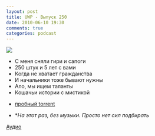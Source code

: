 ```yaml
---
layout: post
title: UWP - Выпуск 250
date: 2010-06-10 19:30
comments: true
categories: podcast
---
```

![](https://podcast.umputun.com/images/uwp/uwp250.jpg)


- С меня сняли гири и сапоги
- 250 штук и 5 лет с вами
- Когда не хватает гражданства
- И начальники тоже бывают нужны
- Ало, мы ищем таланты
- Кошачьи истории с мистикой


* [пробный torrent](http://archive.rucast.net/uwp/media/ump_podcast250.mp3.torrent)

* *_На этот раз, без музыки. Просто нет сил подбирать_

[Аудио](http://archive.rucast.net/uwp/media/ump_podcast250.mp3)
<audio src="http://archive.rucast.net/uwp/media/ump_podcast250.mp3" preload="none">
